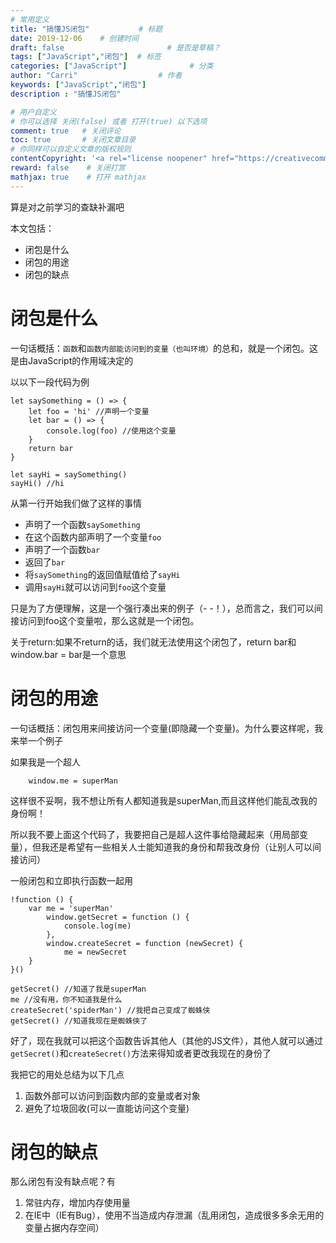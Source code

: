 ```yaml
---
# 常用定义
title: "搞懂JS闭包"           # 标题
date: 2019-12-06    # 创建时间
draft: false                       # 是否是草稿？
tags: ["JavaScript","闭包"]  # 标签
categories: ["JavaScript"]              # 分类
author: "Carri"                  # 作者
keywords: ["JavaScript","闭包"]
description : "搞懂JS闭包"

# 用户自定义
# 你可以选择 关闭(false) 或者 打开(true) 以下选项
comment: true   # 关闭评论
toc: true       # 关闭文章目录
# 你同样可以自定义文章的版权规则
contentCopyright: '<a rel="license noopener" href="https://creativecommons.org/licenses/by-nc-nd/4.0/" target="_blank">CC BY-NC-ND 4.0</a>'
reward: false	 # 关闭打赏
mathjax: true    # 打开 mathjax
---
```


算是对之前学习的查缺补漏吧

本文包括：

* 闭包是什么
* 闭包的用途
* 闭包的缺点

# 闭包是什么

一句话概括：`函数`和`函数内部能访问到的变量（也叫环境）`的总和，就是一个闭包。这是由JavaScript的作用域决定的

以以下一段代码为例
```
let saySomething = () => {
    let foo = 'hi' //声明一个变量
    let bar = () => {
        console.log(foo) //使用这个变量
    }
    return bar
}

let sayHi = saySomething()
sayHi() //hi
```

从第一行开始我们做了这样的事情

* 声明了一个函数`saySomething`
* 在这个函数内部声明了一个变量`foo`
* 声明了一个函数`bar`
* 返回了`bar`
* 将`saySomething`的返回值赋值给了`sayHi`
* 调用`sayHi`就可以访问到`foo`这个变量

只是为了方便理解，这是一个强行凑出来的例子（- -！），总而言之，我们可以间接访问到foo这个变量啦，那么这就是一个闭包。

关于return:如果不return的话，我们就无法使用这个闭包了，return bar和window.bar = bar是一个意思 

# 闭包的用途

一句话概括：闭包用来间接访问一个变量(即隐藏一个变量)。为什么要这样呢，我来举一个例子

如果我是一个超人
```
    window.me = superMan
```
这样很不妥啊，我不想让所有人都知道我是superMan,而且这样他们能乱改我的身份啊！

所以我不要上面这个代码了，我要把自己是超人这件事给隐藏起来（用局部变量），但我还是希望有一些相关人士能知道我的身份和帮我改身份（让别人可以间接访问）

一般闭包和立即执行函数一起用

```
!function () {
    var me = 'superMan'
        window.getSecret = function () {
            console.log(me)
        },
        window.createSecret = function (newSecret) {
            me = newSecret
    }
}()

getSecret() //知道了我是superMan
me //没有用，你不知道我是什么
createSecret('spiderMan') //我把自己变成了蜘蛛侠
getSecret() //知道我现在是蜘蛛侠了

```

好了，现在我就可以把这个函数告诉其他人（其他的JS文件），其他人就可以通过`getSecret()`和`createSecret()`方法来得知或者更改我现在的身份了

我把它的用处总结为以下几点

1. 函数外部可以访问到函数内部的变量或者对象
2. 避免了垃圾回收(可以一直能访问这个变量)

# 闭包的缺点
那么闭包有没有缺点呢？有

1. 常驻内存，增加内存使用量
2. 在IE中（IE有Bug），使用不当造成内存泄漏（乱用闭包，造成很多多余无用的变量占据内存空间）